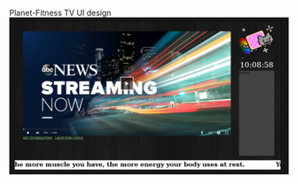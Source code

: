 Planet-Fitness TV UI design
![Alt text](https://github.com/moseleygj/JavaScript/blob/master/PlanetFitnessTV/PlanetFitnessTV.png)
